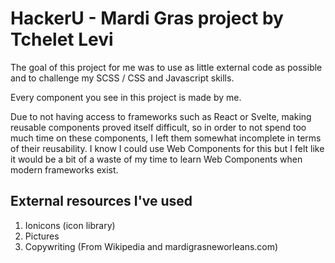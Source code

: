 # HackerU - Mardi Gras project by Tchelet Levi

The goal of this project for me was to use as little external code as possible and to challenge my SCSS / CSS and Javascript skills.

Every component you see in this project is made by me.

Due to not having access to frameworks such as React or Svelte, making reusable components proved itself difficult, so in order to not spend too much time on these components, I left them somewhat incomplete in terms of their reusability.
I know I could use Web Components for this but I felt like it would be a bit of a waste of my time to learn Web Components when modern frameworks exist.

## External resources I've used

1. Ionicons (icon library)
2. Pictures
3. Copywriting (From Wikipedia and mardigrasneworleans.com)

